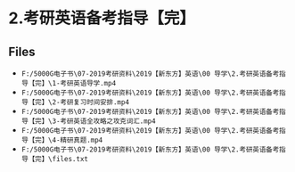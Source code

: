 # 2.考研英语备考指导【完】

## Files

- `F:/5000G电子书\07-2019考研资料\2019【新东方】英语\00 导学\2.考研英语备考指导【完】\1-考研英语导学.mp4`
- `F:/5000G电子书\07-2019考研资料\2019【新东方】英语\00 导学\2.考研英语备考指导【完】\2-考研复习时间安排.mp4`
- `F:/5000G电子书\07-2019考研资料\2019【新东方】英语\00 导学\2.考研英语备考指导【完】\3-考研英语全攻略之攻克词汇.mp4`
- `F:/5000G电子书\07-2019考研资料\2019【新东方】英语\00 导学\2.考研英语备考指导【完】\4-精研真题.mp4`
- `F:/5000G电子书\07-2019考研资料\2019【新东方】英语\00 导学\2.考研英语备考指导【完】\files.txt`
